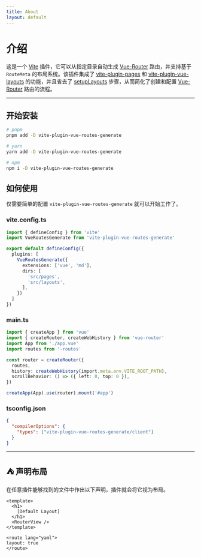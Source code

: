 ```yaml
---
title: About
layout: default
---
```


# 介绍

这是一个 [Vite](https://vitejs.dev) 插件，它可以从指定目录自动生成 [Vue-Router](https://github.com/vuejs/vue-router) 路由，并支持基于 `RouteMeta` 的布局系统。该插件集成了 [vite-plugin-pages](https://github.com/hannoeru/vite-plugin-pages) 和 [vite-plugin-vue-layouts](https://github.com/JohnCampionJr/vite-plugin-vue-layouts) 的功能，并且省去了 [setupLayouts](https://github.com/JohnCampionJr/vite-plugin-vue-layouts#getting-started) 步骤，从而简化了创建和配置 [Vue-Router](https://github.com/vuejs/vue-router) 路由的流程。

---

## 开始安装

```bash
# pnpm
pnpm add -D vite-plugin-vue-routes-generate

# yarn
yarn add -D vite-plugin-vue-routes-generate

# npm
npm i -D vite-plugin-vue-routes-generate
```

## 如何使用

仅需要简单的配置 `vite-plugin-vue-routes-generate` 就可以开始工作了。

### vite.config.ts

```ts
import { defineConfig } from 'vite'
import VueRoutesGenerate from 'vite-plugin-vue-routes-generate'

export default defineConfig({
  plugins: [
    VueRoutesGenerate({
      extensions: ['vue', 'md'],
      dirs: [
        'src/pages',
        'src/layouts',
      ],
    })
  ]
})
```

### main.ts

```ts
import { createApp } from 'vue'
import { createRouter, createWebHistory } from 'vue-router'
import App from './app.vue'
import routes from '~routes'

const router = createRouter({
  routes,
  history: createWebHistory(import.meta.env.VITE_ROOT_PATH),
  scrollBehavior: () => ({ left: 0, top: 0 }),
})

createApp(App).use(router).mount('#app')
```

### tsconfig.json

```json
{
  "compilerOptions": {
    "types": ["vite-plugin-vue-routes-generate/client"]
  }
}
```

---

## ⛺️ 声明布局

在任意插件能够找到的文件中作出以下声明，插件就会将它视为布局。

```vue
<template>
  <h1>
    [Default Layout]
  </h1>
  <RouterView />
</template>

<route lang="yaml">
layout: true
</route>
```